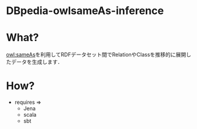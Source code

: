 # DBpedia-owlsameAs-inference

# What?
[owl:sameAs](http://www.w3.org/2002/07/owl#sameAs)を利用してRDFデータセット間でRelationやClassを推移的に展開したデータを生成します．

# How?
* requires =>
	* Jena
	* scala
	* sbt